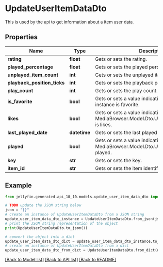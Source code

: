 # UpdateUserItemDataDto

This is used by the api to get information about a item user data.

## Properties

Name | Type | Description | Notes
------------ | ------------- | ------------- | -------------
**rating** | **float** | Gets or sets the rating. | [optional] 
**played_percentage** | **float** | Gets or sets the played percentage. | [optional] 
**unplayed_item_count** | **int** | Gets or sets the unplayed item count. | [optional] 
**playback_position_ticks** | **int** | Gets or sets the playback position ticks. | [optional] 
**play_count** | **int** | Gets or sets the play count. | [optional] 
**is_favorite** | **bool** | Gets or sets a value indicating whether this instance is favorite. | [optional] 
**likes** | **bool** | Gets or sets a value indicating whether this MediaBrowser.Model.Dto.UpdateUserItemDataDto is likes. | [optional] 
**last_played_date** | **datetime** | Gets or sets the last played date. | [optional] 
**played** | **bool** | Gets or sets a value indicating whether this MediaBrowser.Model.Dto.UserItemDataDto is played. | [optional] 
**key** | **str** | Gets or sets the key. | [optional] 
**item_id** | **str** | Gets or sets the item identifier. | [optional] 

## Example

```python
from jellyfin.generated.api_10_10.models.update_user_item_data_dto import UpdateUserItemDataDto

# TODO update the JSON string below
json = "{}"
# create an instance of UpdateUserItemDataDto from a JSON string
update_user_item_data_dto_instance = UpdateUserItemDataDto.from_json(json)
# print the JSON string representation of the object
print(UpdateUserItemDataDto.to_json())

# convert the object into a dict
update_user_item_data_dto_dict = update_user_item_data_dto_instance.to_dict()
# create an instance of UpdateUserItemDataDto from a dict
update_user_item_data_dto_from_dict = UpdateUserItemDataDto.from_dict(update_user_item_data_dto_dict)
```
[[Back to Model list]](README.md#documentation-for-models) [[Back to API list]](README.md#documentation-for-api-endpoints) [[Back to README]](README.md)


